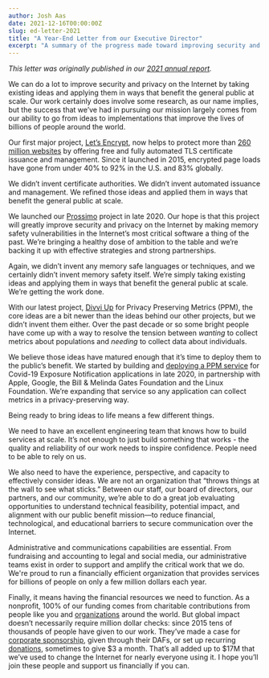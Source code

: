 ```yaml
---
author: Josh Aas
date: 2021-12-16T00:00:00Z
slug: ed-letter-2021
title: "A Year-End Letter from our Executive Director"
excerpt: "A summary of the progress made toward improving security and privacy with ISRG’s three projects: Let’s Encrypt serves 260M websites, our Prossimo project seeks to solve problems caused by lack of memory safety, and Divvi Up is building a privacy-preserving metrics system."
---
```


_This letter was originally published in our [2021 annual report](https://www.abetterinternet.org/annual-reports/)._

We can do a lot to improve security and privacy on the Internet by taking existing ideas and applying them in ways that benefit the general public at scale. Our work certainly does involve some research, as our name implies, but the success that we’ve had in pursuing our mission largely comes from our ability to go from ideas to implementations that improve the lives of billions of people around the world.

Our first major project, [Let’s Encrypt](https://letsencrypt.org/), now helps to protect more than [260 million websites](https://letsencrypt.org/stats/) by offering free and fully automated TLS certificate issuance and management. Since it launched in 2015, encrypted page loads have gone from under 40% to 92% in the U.S. and 83% globally.

We didn’t invent certificate authorities. We didn’t invent automated issuance and management. We refined those ideas and applied them in ways that benefit the general public at scale.

We launched our [Prossimo](https://www.memorysafety.org/) project in late 2020. Our hope is that this project will greatly improve security and privacy on the Internet by making memory safety vulnerabilities in the Internet’s most critical software a thing of the past. We’re bringing a healthy dose of ambition to the table and we’re backing it up with effective strategies and strong partnerships.

Again, we didn’t invent any memory safe languages or techniques, and we certainly didn’t invent memory safety itself. We’re simply taking existing ideas and applying them in ways that benefit the general public at scale. We’re getting the work done.

With our latest project, [Divvi Up](https://www.abetterinternet.org/divviup/) for Privacy Preserving Metrics (PPM), the core ideas are a bit newer than the ideas behind our other projects, but we didn’t invent them either. Over the past decade or so some bright people have come up with a way to resolve the tension between _wanting_ to collect metrics about populations and _needing_ to collect data about individuals.

We believe those ideas have matured enough that it’s time to deploy them to the public’s benefit. We started by building and [deploying a PPM service](https://www.abetterinternet.org/post/prio-services-for-covid-en/) for Covid-19 Exposure Notification applications in late 2020, in partnership with Apple, Google, the Bill & Melinda Gates Foundation and the Linux Foundation. We’re expanding that service so any application can collect metrics in a privacy-preserving way.

Being ready to bring ideas to life means a few different things.

We need to have an excellent engineering team that knows how to build services at scale. It’s not enough to just build something that works - the quality and reliability of our work needs to inspire confidence. People need to be able to rely on us.

We also need to have the experience, perspective, and capacity to effectively consider ideas. We are not an organization that “throws things at the wall to see what sticks.” Between our staff, our board of directors, our partners, and our community, we’re able to do a great job evaluating opportunities to understand technical feasibility, potential impact, and alignment with our public benefit mission—to reduce financial, technological, and educational barriers to secure communication over the Internet.

Administrative and communications capabilities are essential. From fundraising and accounting to legal and social media, our administrative teams exist in order to support and amplify the critical work that we do. We're proud to run a financially efficient organization that provides services for billions of people on only a few million dollars each year.

Finally, it means having the financial resources we need to function. As a nonprofit, 100% of our funding comes from charitable contributions from people like you and [organizations](https://www.abetterinternet.org/sponsors/) around the world. But global impact doesn’t necessarily require million dollar checks: since 2015 tens of thousands of people have given to our work. They’ve made a case for [corporate sponsorship](https://www.abetterinternet.org/sponsor/), given through their DAFs, or set up recurring [donations](https://www.abetterinternet.org/donate/), sometimes to give $3 a month. That’s all added up to $17M that we’ve used to change the Internet for nearly everyone using it. I hope you’ll join these people and support us financially if you can.
